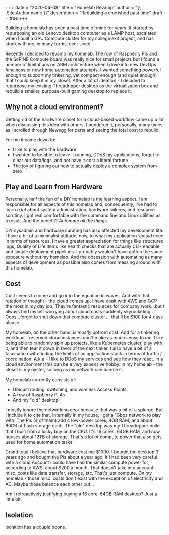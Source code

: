 +++
date = "2020-04-08"
title = "Homelab Revamp"
author = "{{ .Site.Author.name }}"
description = "Rebuilding a cherished past time"
draft = true
+++

Building a homelab has been a past time of mine for years. It started
by repurposing an old Lenovo desktop computer as a LAMP host, escalated when I built
a GPU Compute cluster for my college exit project, and has stuck with me, in many forms,
ever since.

Recently I decided to revamp my homelab. The row of Raspberry Pis and the SoPINE Compute
board was really nice for small projects but I found a number of limitations on ARM architecture
when I dove into new DevOps fanciness or new home automation attempts. I wanted something
powerful enough to support my tinkering, yet compact enough (and quiet enough) that I could
keep it in my closet. After a lot of ideation - I decided to repurpose my existing Threadripper
desktop as the virtualization box and rebuild a smaller, purpose-built gaming desktop to replace it.

## Why not a cloud environment?

Getting rid of the hardware closet for a cloud-based workflow came up _a lot_ when discussing this idea
with others. I pondered it, personally, many times as I scrolled through Newegg for parts and seeing the
total cost to rebuild.

For me it came down to:

- I like to play with the hardware
- I wanted to be able to leave it running, DDoS my applications, forget to clear out data/logs, and not have it cost a literal fortune
- The joy of figuring out how to actually deploy a complex system from zero

## Play and Learn from Hardware

Personally, half the fun of a DIY homelab is the learning aspect.
I am responsible for all aspects of this homelab and, consequently, I've had to learn _a lot_ about
system administration, hardware failures, and resource scrutiny. I got real comfortable with the command
line and Linux utilities as a result. And the benefit? _Automate all the things_.

DIY sysadmin and hardware curating has also affected my development life. I have a bit of a minimalist
attitude, now, to what my application _should_ need in terms of resources, I have a greater appreciation
for things like structured logs, Quality of Life items like health checks that are actually CLI-readable,
and simple deployment pipelines. I probably wouldn't have gotten the same exposure without my homelab. And
the obsession with automating as many aspects of development as possible also comes from messing around with
this homelab.

## Cost

Cost seems to come and go into the equation in waves. And with that rotation of thought - the cloud comes up.
I have dealt with AWS and GCP the most in my day job. They're fantastic resources for company work...but I always
find myself worrying about cloud costs suddenly skyrocketing. Oops...forgot to shut down that compute cluster....
that'll be \$100 for 4 days please.

My homelab, on the other hand, is _mostly_ upfront cost. And for a tinkering workload - reserved cloud instances don't
make as much sense to me. I like being able to randomly spin up projects, like a Kubernetes cluster, play with it, and
then tear it down in favor of the next tinker. I also have a bit of a fascination with finding the limits of an application
stack in terms of traffic / coordination. A.k.a - I like to DDoS my services and see how they react. In a cloud
environment this can be a _very_ expensive hobby. In my homelab - the closet is my oyster, so long as my network can handle
it.

My homelab currently consists of:

- Ubiquiti routing, switching, and wireless Access Points
- A row of Raspberry Pi 4s
- And my "old" desktop

I mostly ignore the networking gear because that was a bit of a splurge. But I include it to cite that,
internally in my house, I get a 1Gbps network to play with. The Pis (4 of them) add 4 low-power cores,
4GB RAM, and about 60GB of flash storage each. The "old" desktop was my Threadripper build that I built
from a lucky buy on the CPU. It's 16 cores, 64GB RAM, and now houses about 12TB of storage. That's a lot
of compute power that also gets used for home automation tasks.

Grand total I believe that hardware cost me $1000. I bought the desktop 3 years ago and bought the Pis
about a year ago. If I had been _very_ careful with a cloud Account I could have had the similar compute
power for, according to AWS, about $200 a month. That doesn't take into account misc. costs like data
transfer, storage, etc. That's just compute. On my homelab - those misc. costs don't exist with the
exception of electricity and AC. Maybe those balance each other out...

Am I retroactively justifying buying a 16 core, 64GB RAM desktop? Just a little bit.

## Isolation

Isolation has a couple boons.
